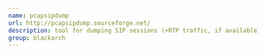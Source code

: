 ```yaml
---
name: pcapsipdump
url: http://pcapsipdump.sourceforge.net/
description: tool for dumping SIP sessions (+RTP traffic, if available) to disk in a fashion similar to 'tcpdump -w' (format is exactly the same), but one file per sip session (even if there is thousands of concurrent SIP sessions). URL : http://pcapsipdump.sourceforge.net/ Groups : blackarch blackarch-voip
group: blackarch
---
```

